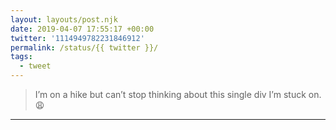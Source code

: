 ```yaml
---
layout: layouts/post.njk
date: 2019-04-07 17:55:17 +00:00
twitter: '1114949782231846912'
permalink: /status/{{ twitter }}/
tags: 
  - tweet
---
```


> I’m on a hike but can’t stop thinking about this single div I’m stuck on. 😩

---
